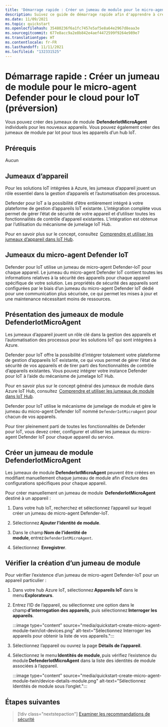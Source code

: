 ```yaml
---
title: 'Démarrage rapide : Créer un jumeau de module pour le micro-agent Defender pour le cloud pour IoT (préversion)'
description: Suivez ce guide de démarrage rapide afin d'apprendre à créer des jumeaux de module DefenderIotMicroAgent individuels pour les nouveaux appareils.
ms.date: 11/09/2021
ms.topic: quickstart
ms.openlocfilehash: 35480236f6a1fc7457e5af5e8a64e2967d8eaa3e
ms.sourcegitcommit: 677e8acc9a2e8b842e4aef4472599f9264e989e7
ms.translationtype: HT
ms.contentlocale: fr-FR
ms.lasthandoff: 11/11/2021
ms.locfileid: "132331525"
---
```

# <a name="quickstart-create-a-defender-for-cloud-iot-micro-agent-module-twin-preview"></a>Démarrage rapide : Créer un jumeau de module pour le micro-agent Defender pour le cloud pour IoT (préversion)

Vous pouvez créer des jumeaux de module  **DefenderIotMicroAgent** individuels pour les nouveaux appareils. Vous pouvez également créer des jumeaux de module par lot pour tous les appareils d’un hub IoT. 

## <a name="prerequisites"></a>Prérequis

Aucun

## <a name="device-twins"></a>Jumeaux d’appareil 

Pour les solutions IoT intégrées à Azure, les jumeaux d’appareil jouent un rôle essentiel dans la gestion d’appareils et l’automatisation des processus. 

Defender pour IoT a la possibilité d’être entièrement intégré à votre plateforme de gestion d’appareils IoT existante. L’intégration complète vous permet de gérer l’état de sécurité de votre appareil et d’utiliser toutes les fonctionnalités de contrôle d’appareil existantes. L’intégration est obtenue par l’utilisation du mécanisme de jumelage IoT Hub. 

Pour en savoir plus sur le concept, consultez  [Comprendre et utiliser les jumeaux d’appareil dans IoT Hub](../../iot-hub/iot-hub-devguide-device-twins.md). 

## <a name="defender-iot-micro-agent-twins"></a>Jumeaux du micro-agent Defender IoT 

Defender pour IoT utilise un jumeau de micro-agent Defender-IoT pour chaque appareil. Le jumeau du micro-agent Defender IoT contient toutes les informations relatives à la sécurité des appareils pour chaque appareil spécifique de votre solution. Les propriétés de sécurité des appareils sont configurées par le biais d’un jumeau du micro-agent Defender IoT dédié pour une communication plus sécurisée, ce qui permet les mises à jour et une maintenance nécessitant moins de ressources. 

## <a name="understanding-defenderiotmicroagent-module-twins"></a>Présentation des jumeaux de module DefenderIotMicroAgent 

Les jumeaux d’appareil jouent un rôle clé dans la gestion des appareils et l’automatisation des processus pour les solutions IoT qui sont intégrées à Azure.

Defender pour IoT offre la possibilité d’intégrer totalement votre plateforme de gestion d’appareils IoT existante, ce qui vous permet de gérer l’état de sécurité de vos appareils et de tirer parti des fonctionnalités de contrôle d’appareils existantes. Vous pouvez intégrer votre instance Defender pour IoT à l’aide du mécanisme de jumelage IoT Hub.  

Pour en savoir plus sur le concept général des jumeaux de module dans Azure IoT Hub, consultez  [Comprendre et utiliser les jumeaux de module dans IoT Hub](../../iot-hub/iot-hub-devguide-module-twins.md).

Defender pour IoT utilise le mécanisme de jumelage de module et gère le jumeau du micro-agent Defender IoT nommé `DefenderIotMicroAgent` pour chacun de vos appareils. 

Pour tirer pleinement parti de toutes les fonctionnalités de Defender pour IoT, vous devez créer, configurer et utiliser les jumeaux du micro-agent Defender IoT pour chaque appareil du service. 

## <a name="create-defenderiotmicroagent-module-twin"></a>Créer un jumeau de module DefenderIotMicroAgent 

Les jumeaux de module **DefenderIotMicroAgent** peuvent être créées en modifiant manuellement chaque jumeau de module afin d’inclure des configurations spécifiques pour chaque appareil. 

Pour créer manuellement un jumeau de module  **DefenderIotMicroAgent** destiné à un appareil : 

1. Dans votre hub IoT, recherchez et sélectionnez l’appareil sur lequel créer un jumeau de micro-agent Defender-IoT. 

1. Sélectionnez **Ajouter l’identité de module**. 

1. Dans le champ **Nom de l’identité de module**, entrez `DefenderIotMicroAgent`. 

1. Sélectionnez  **Enregistrer**. 

## <a name="verify-the-creation-of-a-module-twin"></a>Vérifier la création d’un jumeau de module 

Pour vérifier l’existence d’un jumeau de micro-agent Defender-IoT pour un appareil particulier : 

1. Dans votre hub Azure IoT, sélectionnez **Appareils IoT** dans le menu **Explorateurs**.  

1. Entrez l’ID de l’appareil, ou sélectionnez une option dans le champ **d’interrogation des appareils**, puis sélectionnez **Interroger les appareils**.  

    :::image type="content" source="media/quickstart-create-micro-agent-module-twin/iot-devices.png" alt-text="Sélectionnez Interroger les appareils pour obtenir la liste de vos appareils.":::

1. Sélectionnez l’appareil ou ouvrez la page **Détails de l’appareil**. 

1. Sélectionnez le menu **Identités de module**, puis vérifiez l’existence du module **DefenderIotMicroAgent** dans la liste des identités de module associées à l’appareil.  

    :::image type="content" source="media/quickstart-create-micro-agent-module-twin/device-details-module.png" alt-text="Sélectionnez Identités de module sous l’onglet.":::

## <a name="next-steps"></a>Étapes suivantes 

> [!div class="nextstepaction"]
> [Examiner les recommandations de sécurité](quickstart-investigate-security-recommendations.md)
